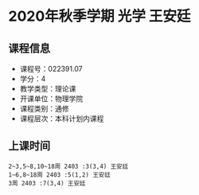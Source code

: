 # 2020年秋季学期 光学 王安廷






## 课程信息

- 课程号：022391.07
- 学分：4
- 教学类型：理论课
- 开课单位：物理学院
- 课程类别：通修
- 课程层次：本科计划内课程

## 上课时间

```
2~3,5~8,10~18周 2403 :3(3,4) 王安廷
1~6,8~18周 2403 :5(1,2) 王安廷
3周 2403 :7(3,4) 王安廷
```

